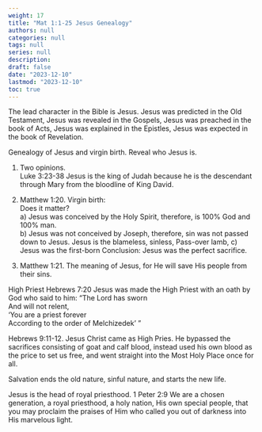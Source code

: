```yaml
---
weight: 17
title: "Mat 1:1-25 Jesus Genealogy"
authors: null
categories: null
tags: null
series: null
description: 
draft: false
date: "2023-12-10"
lastmod: "2023-12-10"
toc: true
---
```


<!--more-->

The lead character in the Bible is Jesus. Jesus was predicted in the Old Testament, Jesus was revealed in the Gospels, Jesus was preached in the book of Acts, Jesus was explained in the Epistles, Jesus was expected in the book of Revelation.

Genealogy of Jesus and virgin birth. Reveal who Jesus is.

1) Two opinions.  
Luke 3:23-38 Jesus is the king of Judah because he is the descendant through Mary from the bloodline of King David.

2) Matthew 1:20. Virgin birth:  
Does it matter?  
a) Jesus was conceived by the Holy Spirit, therefore, is 100% God and 100% man.  
b) Jesus was not conceived by Joseph, therefore, sin was not passed down to Jesus. Jesus is the blameless, sinless, Pass-over lamb, 
c) Jesus was the first-born
Conclusion: Jesus was the perfect sacrifice.  

3) Matthew 1:21. The meaning of Jesus, for He will save His people from their sins.

High Priest
Hebrews 7:20 Jesus was made the High Priest with an oath by God who said to him:
“The Lord has sworn  
And will not relent,  
‘You are a priest forever  
According to the order of Melchizedek’ ”  

Hebrews 9:11-12. Jesus Christ came as High Pries. He bypassed the sacrifices consisting of goat and calf blood, instead used his own blood as the price to set us free, and went straight into the Most Holy Place once for all. 

Salvation ends the old nature, sinful nature, and starts the new life.   

Jesus is the head of royal priesthood. 1 Peter 2:9 We are a chosen generation, a royal priesthood, a holy nation, His own special people, that you may proclaim the praises of Him who called you out of darkness into His marvelous light.
